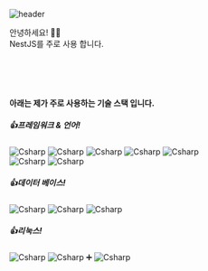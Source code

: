 ![header](https://capsule-render.vercel.app/api?type=waving&color=auto&height=200&section=header&text=sunmin%20kim&fontSize=90)

안녕하세요! 👋🏼<br>
NestJS를 주로 사용 합니다.<br>

<br>
<br>
<br> 

#### 아래는 제가 주로 사용하는 기술 스택 입니다.

##### 👍프레임워크 & 언어!

<img alt="Csharp" src ="https://img.shields.io/badge/javascript-F7DF1E.svg?&style=for-the-badge&logo=javascript&logoColor=white"/> <img alt="Csharp" src ="https://img.shields.io/badge/-nodejs-339933.svg?&style=for-the-badge&logo=nodedotjs&logoColor=white"/> <img alt="Csharp" src ="https://img.shields.io/badge/typescript-3178C6.svg?&style=for-the-badge&logo=typescript&logoColor=white"/> <img alt="Csharp" src ="https://img.shields.io/badge/express-339933.svg?&style=for-the-badge&logo=express&logoColor=white"/> <img alt="Csharp" src ="https://img.shields.io/badge/nestjs-E0234E.svg?&style=for-the-badge&logo=nestjs&logoColor=white"/> <br>
<img alt="Csharp" src ="https://img.shields.io/badge/java-007396.svg?&style=for-the-badge&logo=java&logoColor=white"/> <img alt="Csharp" src ="https://img.shields.io/badge/spring-6DB33F.svg?&style=for-the-badge&logo=spring&logoColor=white"/>

##### 👍데이터 베이스!
<img alt="Csharp" src ="https://img.shields.io/badge/postgresql-4169E1.svg?&style=for-the-badge&logo=postgresql&logoColor=white"/> <img alt="Csharp" src ="https://img.shields.io/badge/mysql-4479A1.svg?&style=for-the-badge&logo=mysql&logoColor=white"/> <img alt="Csharp" src ="https://img.shields.io/badge/mariadb-003545.svg?&style=for-the-badge&logo=mariadb&logoColor=white"/>

##### 👍리눅스!
<img alt="Csharp" src ="https://img.shields.io/badge/centos-262577.svg?&style=for-the-badge&logo=centos&logoColor=white"/> <img alt="Csharp" src ="https://img.shields.io/badge/ubuntu-E95420.svg?&style=for-the-badge&logo=ubuntu&logoColor=white"/> ➕ <img alt="Csharp" src ="https://img.shields.io/badge/amazonaws-232F3E.svg?&style=for-the-badge&logo=amazonaws&logoColor=white"/>
<!--
**Kimsunmin/kimsunmin** is a ✨ _special_ ✨ repository because its `README.md` (this file) appears on your GitHub profile.

Here are some ideas to get you started:

- 🔭 I’m currently working on ...
- 🌱 I’m currently learning ...
- 👯 I’m looking to collaborate on ...
- 🤔 I’m looking for help with ...
- 💬 Ask me about ...
- 📫 How to reach me: ...
- 😄 Pronouns: ...
- ⚡ Fun fact: ...
-->
